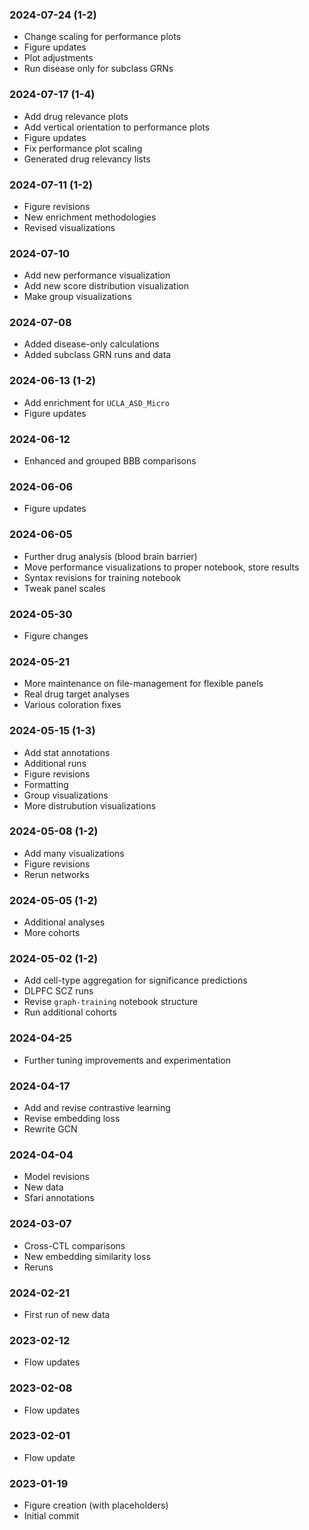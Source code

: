 ### 2024-07-24 (1-2)
- Change scaling for performance plots
- Figure updates
- Plot adjustments
- Run disease only for subclass GRNs

### 2024-07-17 (1-4)
- Add drug relevance plots
- Add vertical orientation to performance plots
- Figure updates
- Fix performance plot scaling
- Generated drug relevancy lists

### 2024-07-11 (1-2)
- Figure revisions
- New enrichment methodologies
- Revised visualizations

### 2024-07-10
- Add new performance visualization
- Add new score distribution visualization
- Make group visualizations

### 2024-07-08
- Added disease-only calculations
- Added subclass GRN runs and data

### 2024-06-13 (1-2)
- Add enrichment for `UCLA_ASD_Micro`
- Figure updates

### 2024-06-12
- Enhanced and grouped BBB comparisons

### 2024-06-06
- Figure updates

### 2024-06-05
- Further drug analysis (blood brain barrier)
- Move performance visualizations to proper notebook, store results
- Syntax revisions for training notebook
- Tweak panel scales

### 2024-05-30
- Figure changes

### 2024-05-21
- More maintenance on file-management for flexible panels
- Real drug target analyses
- Various coloration fixes

### 2024-05-15 (1-3)
- Add stat annotations
- Additional runs
- Figure revisions
- Formatting
- Group visualizations
- More distrubution visualizations

### 2024-05-08 (1-2)
- Add many visualizations
- Figure revisions
- Rerun networks

### 2024-05-05 (1-2)
- Additional analyses
- More cohorts

### 2024-05-02 (1-2)
- Add cell-type aggregation for significance predictions
- DLPFC SCZ runs
- Revise `graph-training` notebook structure
- Run additional cohorts

### 2024-04-25
- Further tuning improvements and experimentation

### 2024-04-17
- Add and revise contrastive learning
- Revise embedding loss
- Rewrite GCN

### 2024-04-04
- Model revisions
- New data
- Sfari annotations

### 2024-03-07
- Cross-CTL comparisons
- New embedding similarity loss
- Reruns

### 2024-02-21
- First run of new data

### 2023-02-12
- Flow updates

### 2023-02-08
- Flow updates

### 2023-02-01
- Flow update

### 2023-01-19
- Figure creation (with placeholders)
- Initial commit
